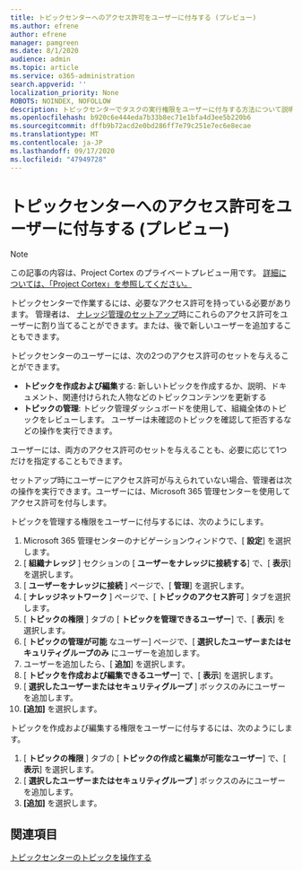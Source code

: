 ```yaml
---
title: トピックセンターへのアクセス許可をユーザーに付与する (プレビュー)
ms.author: efrene
author: efrene
manager: pamgreen
ms.date: 8/1/2020
audience: admin
ms.topic: article
ms.service: o365-administration
search.appverid: ''
localization_priority: None
ROBOTS: NOINDEX, NOFOLLOW
description: トピックセンターでタスクの実行権限をユーザーに付与する方法について説明します。
ms.openlocfilehash: b920c6e444eda7b33b8ec71e1bfa4d3ee5b220b6
ms.sourcegitcommit: dffb9b72acd2e0bd286ff7e79c251e7ec6e8ecae
ms.translationtype: MT
ms.contentlocale: ja-JP
ms.lasthandoff: 09/17/2020
ms.locfileid: "47949728"
---
```

# <a name="give-user-permissions-to-the-topic-center-preview"></a>トピックセンターへのアクセス許可をユーザーに付与する (プレビュー)

> [!Note] 
> この記事の内容は、Project Cortex のプライベートプレビュー用です。 [詳細については、「Project Cortex」を参照してください。](https://aka.ms/projectcortex) 

トピックセンターで作業するには、必要なアクセス許可を持っている必要があります。 管理者は、 [ナレッジ管理のセットアップ](set-up-knowledge-network.md)時にこれらのアクセス許可をユーザーに割り当てることができます。または、後で新しいユーザーを追加することもできます。

トピックセンターのユーザーには、次の2つのアクセス許可のセットを与えることができます。

- **トピックを作成および編集**する: 新しいトピックを作成するか、説明、ドキュメント、関連付けられた人物などのトピックコンテンツを更新する
- **トピックの管理**: トピック管理ダッシュボードを使用して、組織全体のトピックをレビューします。 ユーザーは未確認のトピックを確認して拒否するなどの操作を実行できます。

ユーザーには、両方のアクセス許可のセットを与えることも、必要に応じて1つだけを指定することもできます。 

セットアップ時にユーザーにアクセス許可が与えられていない場合、管理者は次の操作を実行できます。ユーザーには、Microsoft 365 管理センターを使用してアクセス許可を付与します。

トピックを管理する権限をユーザーに付与するには、次のようにします。

1. Microsoft 365 管理センターのナビゲーションウィンドウで、[ **設定**] を選択します。
2. [ **組織ナレッジ** ] セクションの [ **ユーザーをナレッジに接続する**] で、[ **表示**] を選択します。
3. [ **ユーザーをナレッジに接続** ] ページで、[ **管理**] を選択します。
4. [ **ナレッジネットワーク** ] ページで、[ **トピックのアクセス許可** ] タブを選択します。
5. [ **トピックの権限** ] タブの [ **トピックを管理できるユーザー**] で、[ **表示**] を選択します。
6.  [ **トピックの管理が可能** なユーザー] ページで、[ **選択したユーザーまたはセキュリティグループのみ** にユーザーを追加します。
7. ユーザーを追加したら、[ **追加**] を選択します。
3. [ **トピックを作成および編集できるユーザー**] で、[ **表示**] を選択します。
4. [ **選択したユーザーまたはセキュリティグループ** ] ボックスのみにユーザーを追加します。
5. **[追加]** を選択します。

トピックを作成および編集する権限をユーザーに付与するには、次のようにします。

1. [ **トピックの権限** ] タブの [ **トピックの作成と編集が可能なユーザー**] で、[ **表示**] を選択します。
2. [ **選択したユーザーまたはセキュリティグループ** ] ボックスのみにユーザーを追加します。
3. **[追加]** を選択します。



## <a name="see-also"></a>関連項目
  
[トピックセンターのトピックを操作する](work-with-topics.md)




